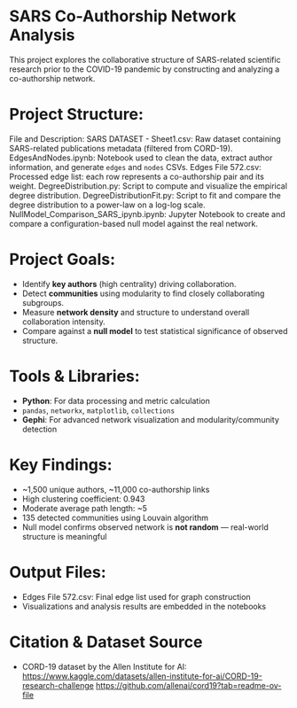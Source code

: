 # SARS Co-Authorship Network Analysis

This project explores the collaborative structure of SARS-related scientific research prior to the COVID-19 pandemic by constructing and analyzing a co-authorship network.

# Project Structure:
File and Description: 
SARS DATASET - Sheet1.csv: Raw dataset containing SARS-related publications metadata (filtered from CORD-19).
EdgesAndNodes.ipynb: Notebook used to clean the data, extract author information, and generate `edges` and `nodes` CSVs.
Edges File 572.csv: Processed edge list: each row represents a co-authorship pair and its weight.
DegreeDistribution.py: Script to compute and visualize the empirical degree distribution.
DegreeDistributionFit.py: Script to fit and compare the degree distribution to a power-law on a log-log scale.
NullModel_Comparison_SARS_ipynb.ipynb: Jupyter Notebook to create and compare a configuration-based null model against the real network.

# Project Goals:
- Identify **key authors** (high centrality) driving collaboration.
- Detect **communities** using modularity to find closely collaborating subgroups.
- Measure **network density** and structure to understand overall collaboration intensity.
- Compare against a **null model** to test statistical significance of observed structure.

# Tools & Libraries:
- **Python**: For data processing and metric calculation
- `pandas`, `networkx`, `matplotlib`, `collections`
- **Gephi**: For advanced network visualization and modularity/community detection

# Key Findings: 
- ~1,500 unique authors, ~11,000 co-authorship links
- High clustering coefficient: 0.943
- Moderate average path length: ~5
- 135 detected communities using Louvain algorithm
- Null model confirms observed network is **not random** — real-world structure is meaningful

# Output Files: 
- Edges File 572.csv: Final edge list used for graph construction
- Visualizations and analysis results are embedded in the notebooks

# Citation & Dataset Source
- CORD-19 dataset by the Allen Institute for AI:  
  https://www.kaggle.com/datasets/allen-institute-for-ai/CORD-19-research-challenge
  https://github.com/allenai/cord19?tab=readme-ov-file


